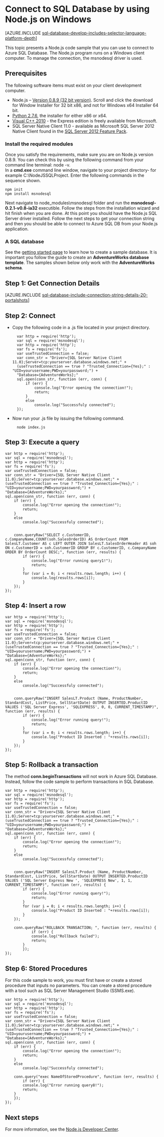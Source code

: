 <properties
    pageTitle="Connect to SQL Database by using Node.js on Windows"
    description="Presents a Node.js code sample you can use to connect to Azure SQL Database. The sample runs on a Windows client computer."
    services="sql-database"
    documentationCenter=""
    authors="meet-bhagdev"
    manager="jeffreyg"
    editor=""/>


<tags
    ms.service="sql-database"
    ms.workload="data-management"
    ms.tgt_pltfrm="na"
    ms.devlang="nodejs"
    ms.topic="article"
    ms.date="12/08/2015"
    ms.author="meetb"/>


# Connect to SQL Database by using Node.js on Windows


[AZURE.INCLUDE [sql-database-develop-includes-selector-language-platform-depth](../../includes/sql-database-develop-includes-selector-language-platform-depth.md)]


This topic presents a Node.js code sample that you can use to connect to Azure SQL Database. The Node.js program runs on a Windows client computer. To manage the connection, the msnodesql driver is used.


## Prerequisites


The following software items must exist on your client development computer.


-  Node.js – [Version 0.8.9 (32 bit version)](http://blog.nodejs.org/2012/09/11/node-v0-8-9-stable/). Scroll and click the download for Window Installer for 32 bit x86, and not for Windows x64 Installer 64 bit.
- [Python 2.7.6](https://www.python.org/download/releases/2.7.6/), the installer for either x86 or x64.
- [Visual C++ 2010](https://app.vssps.visualstudio.com/profile/review?download=true&family=VisualStudioCExpress&release=VisualStudio2010&type=web&slcid=0x409&context=eyJwZSI6MSwicGMiOjEsImljIjoxLCJhbyI6MCwiYW0iOjEsIm9wIjpudWxsLCJhZCI6bnVsbCwiZmEiOjAsImF1IjpudWxsLCJjdiI6OTY4OTg2MzU1LCJmcyI6MCwic3UiOjAsImVyIjoxfQ2) - the Express edition is freely available from Microsoft.
- SQL Server Native Client 11.0 - available as Microsoft SQL Server 2012 Native Client found in the [SQL Server 2012 Feature Pack](http://www.microsoft.com/download/details.aspx?id=29065).


### Install the required modules

Once you satisfy the requirements, make sure you are on Node.js version 0.8.9. You can check this by using the following command from your command line terminal: node -v.
<br>In a **cmd.exe** command line window, navigate to your project directory- for example C:\NodeJSSQLProject. Enter the following commands in the sequence shown.

    npm init
    npm install msnodesql

Next navigate to node_modules\msnodesql folder and run the **msnodesql-0.2.1-v0.8-ia32** executible. Follow the steps from the installation wizard and hit finish when you are done. At this point you should have the Node.js SQL Server driver installed. Follow the next steps to get your connection string and then you should be able to connect to Azure SQL DB from your Node.js application.


### A SQL database

See the [getting started page](sql-database-get-started.md) to learn how to create a sample database.  It is important you follow the guide to create an **AdventureWorks database template**. The samples shown below only work with the **AdventureWorks schema**.


## Step 1: Get Connection Details

[AZURE.INCLUDE [sql-database-include-connection-string-details-20-portalshots](../../includes/sql-database-include-connection-string-details-20-portalshots.md)]

## Step 2: Connect


- Copy the following code in a .js file located in your project directory.


        var http = require('http');
        var sql = require('msnodesql');
        var http = require('http');
        var fs = require('fs');
        var useTrustedConnection = false;
        var conn_str = "Driver={SQL Server Native Client 11.0};Server=tcp:yourserver.database.windows.net;" +
        (useTrustedConnection == true ? "Trusted_Connection={Yes};" : "UID=yourusername;PWD=yourpassword;") +
        "Database={AdventureWorks};"
        sql.open(conn_str, function (err, conn) {
            if (err) {
                console.log("Error opening the connection!");
                return;
            }
            else
                console.log("Successfuly connected");
        });


- Now run your .js file by issuing the following command.


        node index.js


## Step 3:  Execute a query


    var http = require('http');
    var sql = require('msnodesql');
    var http = require('http');
    var fs = require('fs');
    var useTrustedConnection = false;
    var conn_str = "Driver={SQL Server Native Client 11.0};Server=tcp:yourserver.database.windows.net;" +
    (useTrustedConnection == true ? "Trusted_Connection={Yes};" : "UID=yourusername;PWD=yourpassword;") +
    "Database={AdventureWorks};"
    sql.open(conn_str, function (err, conn) {
        if (err) {
            console.log("Error opening the connection!");
            return;
        }
        else
            console.log("Successfuly connected");


        conn.queryRaw("SELECT c.CustomerID, c.CompanyName,COUNT(soh.SalesOrderID) AS OrderCount FROM SalesLT.Customer AS c LEFT OUTER JOIN SalesLT.SalesOrderHeader AS soh ON c.CustomerID = soh.CustomerID GROUP BY c.CustomerID, c.CompanyName ORDER BY OrderCount DESC;", function (err, results) {
            if (err) {
                console.log("Error running query1!");
                return;
            }
            for (var i = 0; i < results.rows.length; i++) {
                console.log(results.rows[i]);
            }
        });
    });


## Step 4:  Insert a row


    var http = require('http');
    var sql = require('msnodesql');
    var http = require('http');
    var fs = require('fs');
    var useTrustedConnection = false;
    var conn_str = "Driver={SQL Server Native Client 11.0};Server=tcp:yourserver.database.windows.net;" +
    (useTrustedConnection == true ? "Trusted_Connection={Yes};" : "UID=yourusername;PWD=yourpassword;") +
    "Database={AdventureWorks};"
    sql.open(conn_str, function (err, conn) {
        if (err) {
            console.log("Error opening the connection!");
            return;
        }
        else
            console.log("Successfuly connected");


        conn.queryRaw("INSERT SalesLT.Product (Name, ProductNumber, StandardCost, ListPrice, SellStartDate) OUTPUT INSERTED.ProductID VALUES ('SQL Server Express', 'SQLEXPRESS', 0, 0, CURRENT_TIMESTAMP)", function (err, results) {
            if (err) {
                console.log("Error running query!");
                return;
            }
            for (var i = 0; i < results.rows.length; i++) {
                console.log("Product ID Inserted : "+results.rows[i]);
            }
        });
    });


## Step 5:  Rollback a transaction


The method **conn.beginTransactions** will not work in Azure SQL Database. Instead, follow the code sample to perform transactions in SQL Database.


    var http = require('http');
    var sql = require('msnodesql');
    var http = require('http');
    var fs = require('fs');
    var useTrustedConnection = false;
    var conn_str = "Driver={SQL Server Native Client 11.0};Server=tcp:yourserver.database.windows.net;" +
    (useTrustedConnection == true ? "Trusted_Connection={Yes};" : "UID=yourusername;PWD=yourpassword;") +
    "Database={AdventureWorks};"
    sql.open(conn_str, function (err, conn) {
        if (err) {
            console.log("Error opening the connection!");
            return;
        }
        else
            console.log("Successfuly connected");


        conn.queryRaw("INSERT SalesLT.Product (Name, ProductNumber, StandardCost, ListPrice, SellStartDate) OUTPUT INSERTED.ProductID VALUES ('SQL Server Express New ', 'SQLEXPRESS New', 1, 1, CURRENT_TIMESTAMP)", function (err, results) {
            if (err) {
                console.log("Error running query!");
                return;
            }
            for (var i = 0; i < results.rows.length; i++) {
                console.log("Product ID Inserted : "+results.rows[i]);
            }
        });

        conn.queryRaw("ROLLBACK TRANSACTION; ", function (err, results) {
                if (err) {
                console.log("Rollback failed");
                return;
            }
            });
    });


## Step 6: Stored Procedures

For this code sample to work, you must first have or create a stored procedure that inputs no parameters. You can create a stored procedure with a tool such as SQL Server Management Studio (SSMS.exe).


    var http = require('http');
    var sql = require('msnodesql');
    var http = require('http');
    var fs = require('fs');
    var useTrustedConnection = false;
    var conn_str = "Driver={SQL Server Native Client 11.0};Server=tcp:yourserver.database.windows.net;" +
    (useTrustedConnection == true ? "Trusted_Connection={Yes};" : "UID=yourusername;PWD=yourpassword;") +
    "Database={AdventureWorks};"
    sql.open(conn_str, function (err, conn) {
        if (err) {
            console.log("Error opening the connection!");
            return;
        }
        else
            console.log("Successfuly connected");

        conn.query("exec NameOfStoredProcedure", function (err, results) {
            if (err) {
            console.log("Error running query8!");
            return;
        }
        });
    });


## Next steps

For more information, see the [Node.js Developer Center](/develop/nodejs/).

